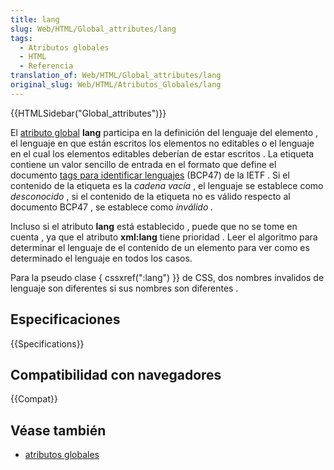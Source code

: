 ```yaml
---
title: lang
slug: Web/HTML/Global_attributes/lang
tags:
  - Atributos globales
  - HTML
  - Referencia
translation_of: Web/HTML/Global_attributes/lang
original_slug: Web/HTML/Atributos_Globales/lang
---
```

{{HTMLSidebar("Global_attributes")}}

El [atributo global](/es/docs/Web/HTML/Atributos_Globales) **lang** participa en la definición del lenguaje del elemento , el lenguaje en que están escritos los elementos no editables o el lenguaje en el cual los elementos editables deberían de estar escritos . La etiqueta contiene un valor sencillo de entrada en el formato que define el documento [tags para identificar lenguajes](http://www.ietf.org/rfc/bcp/bcp47.txt) (BCP47) de la IETF . Si el contenido de la etiqueta es la _cadena vacía_ , el lenguaje se establece como _desconocido_ , si el contenido de la etiqueta no es válido respecto al documento BCP47 , se establece como _inválido ._

Incluso si el atributo **lang** está establecido , puede que no se tome en cuenta , ya que el atributo **xml:lang** tiene prioridad . Leer el algoritmo para determinar el lenguaje de el contenido de un elemento para ver como es determinado el lenguaje en todos los casos.

Para la pseudo clase { cssxref(":lang") }} de CSS, dos nombres invalidos de lenguaje son diferentes si sus nombres son diferentes .

## Especificaciones

{{Specifications}}

## Compatibilidad con navegadores

{{Compat}}

## Véase también

- [atributos globales](/es/docs/Web/HTML/Atributos_Globales)
